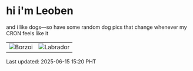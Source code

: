 # hi i'm Leoben

and i like dogs—so have some random dog pics that change whenever my CRON feels like it

|  |  |
|--------|----------|
| ![Borzoi](https://random-dog-vercel.vercel.app/api/random-borzoi?v=1749972050) | ![Labrador](https://random-dog-vercel.vercel.app/api/random-labrador?v=1749972050) |

Last updated: 2025-06-15 15:20 PHT
